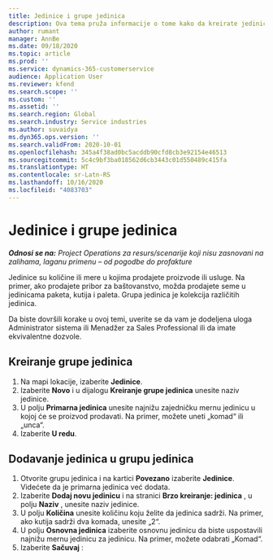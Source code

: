 ```yaml
---
title: Jedinice i grupe jedinica
description: Ova tema pruža informacije o tome kako da kreirate jedinice i grupe jedinica u sistemu Dynamics 365 Project Operations.
author: rumant
manager: AnnBe
ms.date: 09/18/2020
ms.topic: article
ms.prod: ''
ms.service: dynamics-365-customerservice
audience: Application User
ms.reviewer: kfend
ms.search.scope: ''
ms.custom: ''
ms.assetid: ''
ms.search.region: Global
ms.search.industry: Service industries
ms.author: suvaidya
ms.dyn365.ops.version: ''
ms.search.validFrom: 2020-10-01
ms.openlocfilehash: 345a4f38ad0bc5acddb90cfd8cb3e92154e46513
ms.sourcegitcommit: 5c4c9bf3ba018562d6cb3443c01d550489c415fa
ms.translationtype: HT
ms.contentlocale: sr-Latn-RS
ms.lasthandoff: 10/16/2020
ms.locfileid: "4083703"
---
```

# <a name="units-and-unit-groups"></a>Jedinice i grupe jedinica

_**Odnosi se na:** Project Operations za resurs/scenarije koji nisu zasnovani na zalihama, laganu primenu – od pogodbe do profakture_

Jedinice su količine ili mere u kojima prodajete proizvode ili usluge. Na primer, ako prodajete pribor za baštovanstvo, možda prodajete seme u jedinicama paketa, kutija i paleta. Grupa jedinica je kolekcija različitih jedinica.

Da biste dovršili korake u ovoj temi, uverite se da vam je dodeljena uloga Administrator sistema ili Menadžer za Sales Professional ili da imate ekvivalentne dozvole.

## <a name="create-a-unit-group"></a>Kreiranje grupe jedinica

1. Na mapi lokacije, izaberite **Jedinice**.
2. Izaberite **Novo** i u dijalogu **Kreiranje grupe jedinica** unesite naziv jedinice.
3. U polju **Primarna jedinica** unesite najnižu zajedničku mernu jedinicu u kojoj će se proizvod prodavati. Na primer, možete uneti „komad“ ili „unca“.
4. Izaberite **U redu**.

## <a name="add-units-to-a-unit-group"></a>Dodavanje jedinica u grupu jedinica

1. Otvorite grupu jedinica i na kartici **Povezano** izaberite **Jedinice**. Videćete da je primarna jedinica već dodata.
2. Izaberite **Dodaj novu jedinicu** i na stranici **Brzo kreiranje: jedinica** , u polju **Naziv** , unesite naziv jedinice.
3. U polju **Količina** unesite količinu koju želite da jedinica sadrži. Na primer, ako kutija sadrži dva komada, unesite „2“. 
4. U polju **Osnovna jedinica** izaberite osnovnu jedinicu da biste uspostavili najnižu mernu jedinicu za jedinicu. Na primer, možete odabrati „Komad“.
5. Izaberite **Sačuvaj** :
